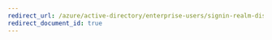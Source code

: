 ```yaml
---
redirect_url: /azure/active-directory/enterprise-users/signin-realm-discovery
redirect_document_id: true
---
```

